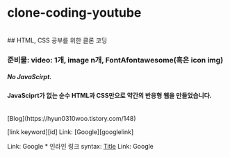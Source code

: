 # clone-coding-youtube
<br/>
## HTML, CSS 공부를 위한 클론 코딩

### 준비물: video: 1개, image n개, FontAfontawesome(혹은 icon img)       
##### No JavaScirpt.

#### JavaSciprt가 없는 순수 HTML과 CSS만으로 약간의 반응형 웹을 만들었습니다.
<br/>
[Blog](https://hyun0310woo.tistory.com/148)

[link keyword][id] Link: [Google][googlelink]

Link: Google * 인라인 링크 syntax: [Title](link) Link: Google
